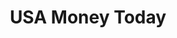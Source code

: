 ---
title: "USA Money Today"
url: /las-vegas/usa-money-today-south-rainbow-boulevard/
shop: pawnbroker
---